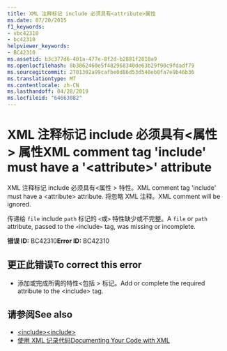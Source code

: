```yaml
---
title: XML 注释标记 include 必须具有<attribute>属性
ms.date: 07/20/2015
f1_keywords:
- vbc42310
- bc42310
helpviewer_keywords:
- BC42310
ms.assetid: b3c377d6-401a-477e-8f2d-b2881f2818a9
ms.openlocfilehash: 8b3862460e5f482968340de63b29f90c9fdadf79
ms.sourcegitcommit: 2701302a99cafbe0d86d53d540eb0fa7e9b46b36
ms.translationtype: MT
ms.contentlocale: zh-CN
ms.lasthandoff: 04/28/2019
ms.locfileid: "64663082"
---
```

# <a name="xml-comment-tag-include-must-have-a-attribute-attribute"></a><span data-ttu-id="8c831-102">XML 注释标记 include 必须具有\<属性 > 属性</span><span class="sxs-lookup"><span data-stu-id="8c831-102">XML comment tag 'include' must have a '\<attribute>' attribute</span></span>
<span data-ttu-id="8c831-103">XML 注释标记 include 必须具有\<属性 > 特性。</span><span class="sxs-lookup"><span data-stu-id="8c831-103">XML comment tag 'include' must have a \<attribute> attribute.</span></span> <span data-ttu-id="8c831-104">将忽略 XML 注释。</span><span class="sxs-lookup"><span data-stu-id="8c831-104">XML comment will be ignored.</span></span>  
  
 <span data-ttu-id="8c831-105">传递给 `file` include `path` 标记的 `<`或`>` 特性缺少或不完整。</span><span class="sxs-lookup"><span data-stu-id="8c831-105">A `file` or `path` attribute, passed to the `<`include`>` tag, was missing or incomplete.</span></span>  
  
 <span data-ttu-id="8c831-106">**错误 ID:** BC42310</span><span class="sxs-lookup"><span data-stu-id="8c831-106">**Error ID:** BC42310</span></span>  
  
## <a name="to-correct-this-error"></a><span data-ttu-id="8c831-107">更正此错误</span><span class="sxs-lookup"><span data-stu-id="8c831-107">To correct this error</span></span>  
  
- <span data-ttu-id="8c831-108">添加或完成所需的特性\<包括 > 标记。</span><span class="sxs-lookup"><span data-stu-id="8c831-108">Add or complete the required attribute to the \<include> tag.</span></span>  
  
## <a name="see-also"></a><span data-ttu-id="8c831-109">请参阅</span><span class="sxs-lookup"><span data-stu-id="8c831-109">See also</span></span>

- [<span data-ttu-id="8c831-110">\<include></span><span class="sxs-lookup"><span data-stu-id="8c831-110">\<include></span></span>](../../visual-basic/language-reference/xmldoc/include.md)
- [<span data-ttu-id="8c831-111">使用 XML 记录代码</span><span class="sxs-lookup"><span data-stu-id="8c831-111">Documenting Your Code with XML</span></span>](../../visual-basic/programming-guide/program-structure/documenting-your-code-with-xml.md)
